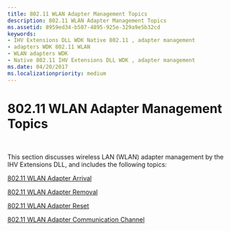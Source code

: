 ```yaml
---
title: 802.11 WLAN Adapter Management Topics
description: 802.11 WLAN Adapter Management Topics
ms.assetid: 8959ed34-b507-4895-925e-329a9e5b32cd
keywords:
- IHV Extensions DLL WDK Native 802.11 , adapter management
- adapters WDK 802.11 WLAN
- WLAN adapters WDK
- Native 802.11 IHV Extensions DLL WDK , adapter management
ms.date: 04/20/2017
ms.localizationpriority: medium
---
```


# 802.11 WLAN Adapter Management Topics




 

This section discusses wireless LAN (WLAN) adapter management by the IHV Extensions DLL, and includes the following topics:

[802.11 WLAN Adapter Arrival](802-11-wlan-adapter-arrival.md)

[802.11 WLAN Adapter Removal](802-11-wlan-adapter-removal.md)

[802.11 WLAN Adapter Reset](802-11-wlan-adapter-reset.md)

[802.11 WLAN Adapter Communication Channel](802-11-wlan-adapter-communication-channel.md)

 

 





